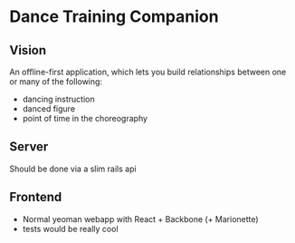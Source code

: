 # Dance Training Companion

## Vision

An offline-first application, which lets you build relationships between one or many of the following:

- dancing instruction
- danced figure
- point of time in the choreography

## Server

Should be done via a slim rails api

## Frontend

- Normal yeoman webapp with React + Backbone (+ Marionette)
- tests would be really cool
